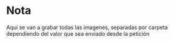 # Nota
Aquí se van a grabar todas las imagenes, separadas por carpeta dependiendo del valor que sea enviado desde la petición